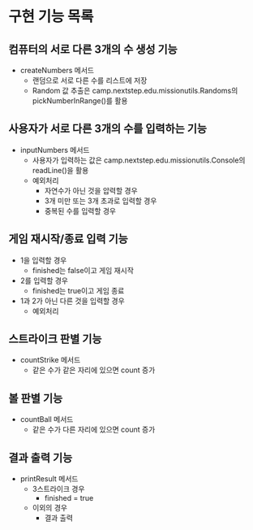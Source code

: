 # 구현 기능 목록

## 컴퓨터의 서로 다른 3개의 수 생성 기능
- createNumbers 메서드
  - 랜덤으로 서로 다른 수를 리스트에 저장
  - Random 값 추출은 camp.nextstep.edu.missionutils.Randoms의 pickNumberInRange()를 활용

## 사용자가 서로 다른 3개의 수를 입력하는 기능
- inputNumbers 메서드
  - 사용자가 입력하는 값은 camp.nextstep.edu.missionutils.Console의 readLine()을 활용
  - 예외처리
    - 자연수가 아닌 것을 압력할 경우
    - 3개 미만 또는 3개 초과로 입력할 경우
    - 중복된 수를 입력할 경우

## 게임 재시작/종료 입력 기능
- 1을 입력할 경우
  - finished는 false이고 게임 재시작
- 2를 입력할 경우
  - finished는 true이고 게임 종료
- 1과 2가 아닌 다른 것을 입력할 경우
  - 예외처리

## 스트라이크 판별 기능
- countStrike 메서드
  - 같은 수가 같은 자리에 있으면 count 증가

## 볼 판별 기능
- countBall 메서드
  - 같은 수가 다른 자리에 있으면 count 증가

## 결과 출력 기능
- printResult 메서드
  - 3스트라이크 경우
    - finished = true
  - 이외의 경우
    - 결과 출력